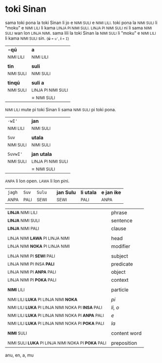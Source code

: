 # toki Sinan

sama toki pona la toki Sinan li jo e <small>NIMI SULI</small> e <small>NIMI LILI</small>.
toki pona la <small>NIMI SULI</small> li "moku" e <small>NIMI LILI</small> li kama <small>LINJA PI NIMI SULI</small>.
<small>LINJA PI NIMI SULI</small> ni li sama <small>NIMI SULI</small> wan lon <small>LINJA NIMI</small>.
sama lili la toki Sinan la <small>NIMI SULI</small> li "moku" e <small>NIMI LILI</small> li kama <small>NIMI SULI</small> sin. <small>{**ú** = `u'`, **i** = `I`}</small>

| | |
|-|-|
| **-qú**                  | **a**                             |
| <small>NIMI LILI</small> | <small>NIMI LILI</small>          |
| | |
| **tin**                  | **suli**                          |
| <small>NIMI SULI</small> | <small>NIMI SULI</small>          |
| | |
| **tinqú**                | **suli a**                        |
| <small>NIMI SULI</small> | <small>LINJA PI NIMI SULI</small> |
|                          | = <small>NIMI SULI</small>        |

<small>NIMI LILI</small> mute pi toki Sinan li sama <small>NIMI SULI</small> pi toki pona.

| | |
|-|-|
| `-wI'`                   | **jan**                           |
| <small>NIMI LILI</small> | <small>NIMI SULI</small>          |
| | |
| `Suv`                    | **utala**                         |
| <small>NIMI SULI</small> | <small>NIMI SULI</small>          |
| | |
| `SuvwI'`                 | **jan utala**                     |
| <small>NIMI SULI</small> | <small>LINJA PI NIMI SULI</small> |
|                          | = <small>NIMI SULI</small> |

<small>ANPA</small> li lon open. <small>LAWA</small> li lon pini.

| | | | | | | |
|-|-|-|-|-|-|-|
| `jagh` | `Suv` | `Sulu` | | **jan Sulu** | **li utala** | **e jan ike** |
| <small>ANPA</small> | <small>PALI</small> | <small>SEWI</small> | | <small>SEWI</small> | <small>PALI</small> | <small>ANPA</small> |

<!-- nimi jan - ghot -pong -->
<!-- tomo suli - qach =tIn -->

| | |
|-|-|
| <small>**LINJA** NIMI LILI</small> | phrase   |
| <small>**LINJA** NIMI SULI</small> | sentence |
| <small>**LINJA** NIMI PALI</small> | clause   |
| | |
| <small>LINJA NIMI **LAWA** PI LINJA NIMI</small> | head     |
| <small>LINJA NIMI **NOKA** PI LINJA NIMI</small> | modifier |
| | |
| <small>LINJA NIMI PI **SEWI** PALI</small> | subject   |
| <small>LINJA NIMI PI INSA **PALI**</small> | predicate |
| <small>LINJA NIMI PI **ANPA** PALI</small> | object    |
| <small>LINJA NIMI PI **POKA** PALI</small> | context   |
| | |
| <small>**NIMI** LILI</small> | particle     |
| | |
| <small>NIMI LILI **LUKA** PI LINJA NIMI **NOKA**</small>              | *pi*        |
| <small>NIMI LILI **LUKA** PI LINJA NIMI NOKA PI **INSA** PALI</small> | *li, o*     |
| <small>NIMI LILI **LUKA** PI LINJA NIMI NOKA PI **ANPA** PALI</small> | *e*         |
| <small>NIMI LILI **LUKA** PI LINJA NIMI NOKA PI **POKA** PALI</small> | *la*        |
| | |
| <small>**NIMI** SULI</small> | content word |
| | |
| <small>NIMI SULI **LUKA** PI LINJA NIMI NOKA PI **POKA** PALI</small> | preposition |

anu, en, a, mu
